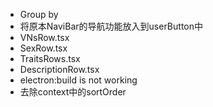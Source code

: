 - Group by
- 将原本NaviBar的导航功能放入到userButton中
- VNsRow.tsx
- SexRow.tsx
- TraitsRows.tsx
- DescriptionRow.tsx
- electron:build is not working
- 去除context中的sortOrder